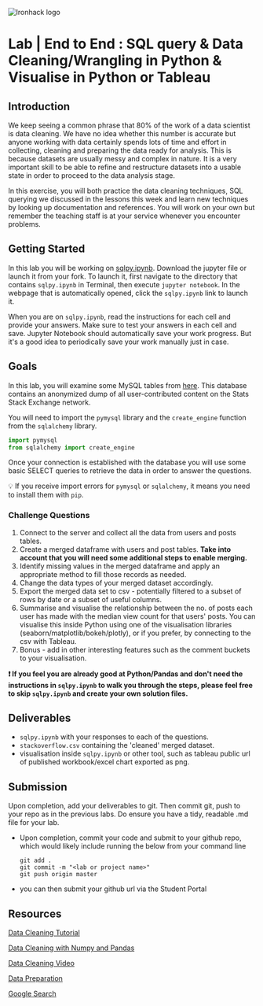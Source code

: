 ![Ironhack logo](https://i.imgur.com/1QgrNNw.png)

# Lab | End to End : SQL query & Data Cleaning/Wrangling in Python & Visualise in Python or Tableau

## Introduction

We keep seeing a common phrase that 80% of the work of a data scientist is data cleaning. We have no idea whether this number is accurate but anyone working with data certainly spends lots of time and effort in collecting, cleaning and preparing the data ready for analysis. This is because datasets are usually messy and complex in nature. It is a very important skill to be able to refine and restructure datasets into a usable state in order to proceed to the data analysis stage.

In this exercise, you will both practice the data cleaning techniques, SQL querying we discussed in the lessons this week and learn new techniques by looking up documentation and references. You will work on your own but remember the teaching staff is at your service whenever you encounter problems.

## Getting Started


In this lab you will be working on [sqlpy.ipynb](sqlpy.ipynb). Download the jupyter file or launch it from your fork. To launch it, first navigate to the directory that contains `sqlpy.ipynb` in Terminal, then execute `jupyter notebook`. In the webpage that is automatically opened, click the `sqlpy.ipynb` link to launch it.

When you are on `sqlpy.ipynb`, read the instructions for each cell and provide your answers. Make sure to test your answers in each cell and save. Jupyter Notebook should automatically save your work progress. But it's a good idea to periodically save your work manually just in case.

## Goals

In this lab, you will examine some MySQL tables from [here](https://relational.fit.cvut.cz/dataset/Stats). This database contains an anonymized dump of all user-contributed content on the Stats Stack Exchange network.

You will need to import the `pymysql` library and the `create_engine` function from the `sqlalchemy` library.

```python
import pymysql
from sqlalchemy import create_engine
```

Once your connection is established with the database you will use some basic SELECT queries to retrieve the data in order to answer the questions.

:bulb: If you receive import errors for `pymysql` or `sqlalchemy`, it means you need to install them with `pip`.

### Challenge Questions

1. Connect to the server and collect all the data from users and posts tables.
2. Create a merged dataframe with users and post tables. **Take into account that you will need some additional steps to enable merging.**
3. Identify missing values in the merged dataframe and apply an appropriate method to fill those records as needed.
4. Change the data types of your merged dataset accordingly. 
5. Export the merged data set to csv - potentially filtered to a subset of rows by date or a subset of useful columns. 
6. Summarise and visualise the relationship between the no. of posts each user has made with the median view count for that users' posts. You can visualise this inside Python using one of the visualisation libraries (seaborn/matplotlib/bokeh/plotly), or if you prefer, by connecting to the csv with Tableau.
7.  Bonus - add in other interesting features such as the comment buckets to your visualisation. 


**:exclamation: If you feel you are already good at Python/Pandas and don't need the instructions in `sqlpy.ipynb` to walk you through the steps, please feel free to skip `sqlpy.ipynb` and create your own solution files.**

## Deliverables

- `sqlpy.ipynb` with your responses to each of the questions.
- `stackoverflow.csv` containing the 'cleaned' merged dataset.
- visualisation inside `sqlpy.ipynb` or other tool, such as tableau public url of published workbook/excel chart exported as png.  

## Submission

Upon completion, add your deliverables to git. Then commit git, push to your repo as in the previous labs. Do ensure you have a tidy, readable .md file for your lab.

- Upon completion, commit your code and submit to your github repo, which would likely include running the below from your command line

  ```
  git add .
  git commit -m "<lab or project name>"
  git push origin master
  ```
- you can then submit your github url via the Student Portal

## Resources

[Data Cleaning Tutorial](https://www.tutorialspoint.com/python/python_data_cleansing.html)

[Data Cleaning with Numpy and Pandas](https://realpython.com/python-data-cleaning-numpy-pandas/#python-data-cleaning-recap-and-resources)

[Data Cleaning Video](https://www.youtube.com/watch?v=ZOX18HfLHGQ)

[Data Preparation](https://www.kdnuggets.com/2017/06/7-steps-mastering-data-preparation-python.html)

[Google Search](https://www.google.es/search?q=how+to+clean+data+with+python)
